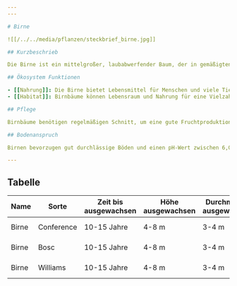 ```yaml
---
---

# Birne

![[/../../media/pflanzen/steckbrief_birne.jpg]]

## Kurzbeschrieb

Die Birne ist ein mittelgroßer, laubabwerfender Baum, der in gemäßigten Klimazonen wächst. Sie ist bekannt für ihre süßen und saftigen Früchte, die in vielen kulinarischen Anwendungen verwendet werden.

## Ökosystem Funktionen

- [[Nahrung]]: Die Birne bietet Lebensmittel für Menschen und viele Tiere.
- [[Habitat]]: Birnbäume können Lebensraum und Nahrung für eine Vielzahl von Insekten und Vögeln bieten.

## Pflege

Birnbäume benötigen regelmäßigen Schnitt, um eine gute Fruchtproduktion zu gewährleisten. Krankheiten wie Feuerbrand können ein Problem darstellen und erfordern vorbeugende Maßnahmen.

## Bodenanspruch

Birnen bevorzugen gut durchlässige Böden und einen pH-Wert zwischen 6,0 und 7,5.

---
```


## Tabelle

| Name | Sorte | Zeit bis ausgewachsen | Höhe ausgewachsen | Durchmesser ausgewachsen | Wasseranspruch (1-5) | Lichtanspruch (1-5) | Bodenanspruch (1-5) | pH-Wert | Ertrag | Arbeitsaufwand (Stunden/Jahr) | Schwierigkeitsgrad (1-5) | Wasseraufnahme (mm/Tag) | Blütezeit | Vegetationszeit | Erntezeit | Pflanzzeitpunkt | Typizität | Frostresistenz (1-5) | Einheimisch (Schweiz) | Invasiv (Schweiz) | Propagation | Saatgutgetreu (true to seed) |
|------|-------|-----------------------|--------------------|------------------------|---------------------|-------------------|-------------------|-------|-------|----------------------------|----------------------|----------------------|---------|----------------|----------|----------------|----------|------------------|------------------|----------------|------------|-----------------------------|
| Birne | Conference | 10-15 Jahre | 4-8 m | 3-4 m | 3 | 5 | 3 | 6.5 | Mittel | 10-15 | 3 | 3-5 mm | Frühling | Frühling bis Herbst | Spätsommer | Herbst | Obstbaum | 4 | [x] | [ ] | Veredelung | [ ] |
| Birne | Bosc | 10-15 Jahre | 4-8 m | 3-4 m | 3 | 5 | 3 | 6.5 | Mittel | 10-15 | 3 | 3-5 mm | Frühling | Frühling bis Herbst | Spätsommer | Herbst | Obstbaum | 4 | [x] | [ ] | Veredelung | [ ] |
| Birne | Williams | 10-15 Jahre | 4-8 m | 3-4 m | 3 | 5 | 3 | 6.5 | Hoch | 10-15 | 3 | 3-5 mm | Frühling | Frühling bis Herbst | Spätsommer | Herbst | Obstbaum | 4 | [x] | [ ] | Veredelung | [ ] |
